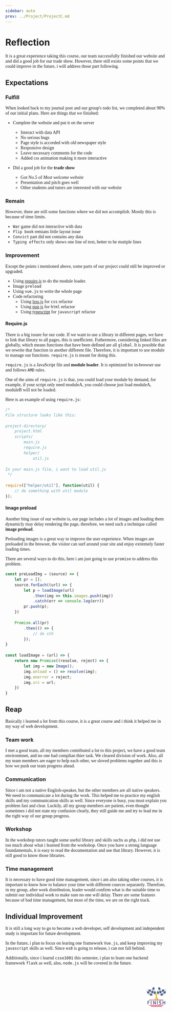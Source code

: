 ```yaml
---
sidebar: auto
prev: ../Project/ProjectC.md
---
```


<style>
    p, ul {
        font-family: "Georgia";
    }

</style>

# Reflection
It is a great experience taking this course, our team successfully finished our website and and did a good job for our trade show. However, there still exists some points that we could improve in the future, i will address those part following.

## Expectations

### Fulfill
When looked back to my journal post and our group's todo list, we completed about 90% of our initial plans. Here are things that we finished:

- Complete the website and put it on the server
    - Interact with data API
    - No serious bugs
    - Page style is accorded with old newspaper style
    - Responsive design
    - Leave necessary comments for the code
    - Added css animation making it more interactive

- Did a good job for the **trade show**
    - Got No.5 of *Most welcome website*
    - Presentation and pitch goes well
    - Other students and tutors are interested with our website

### Remain
However, there are still some functions where we did not accomplish. Mostly this is because of time limits.

- `War` game did not interactive with data
- `Flip book` remians little layout issue
- `Convict` part did not contains any data
- `Typing effects` only shows one line of text, better to be mutiple lines

### Improvement
Except the points i mentioned above, some parts of our project could still be improved or upgraded.

- Using [require.js](https://requirejs.org/) to do the module loader.
- Image `preload`
- Using `vue.js` to write the whole page
- Code refactoring
    - Using [less.js](http://lesscss.org/) for `css` refactor
    - Using [pug.js](https://pugjs.org/api/getting-started.html) for `html` refactor
    - Using [typescript](https://www.typescriptlang.org/) for `javascript` refactor

#### Require.js
There is a big issure for our code. If we want to use a library in different pages, we have to link that library to all pages, this is unefficient. Futhermore, considering linked files are globally, which means functions that have been defined are all `global`. It is possible that we rewrite that function in another different file. Therefore, it is important to use module to manage our functions. `require.js` is meant for doing this.

`require.js` is a JavaScript file and **module loader**. It is optimized for in-browser use and follows `AMD` rules.

One of the aims of `require.js` is that, you could load your module by demand, for example, if your script only need moduleA, you could choose just load moduleA, moduleB will not be loaded.

Here is an example of using `require.js`:

```js
/*
File structure looks like this:

project-directory/
    project.html
    scripts/
        main.js
        require.js
        helper/
            util.js

In your main.js file, i want to load util.js
 */

require(["helper/util"], function(util) {
    // do something with util module
});

```

#### Image preload
Another bing issue of our website is, our page includes a lot of images and loading them dynamicly may delay rendering the page, therefore, we need such a technique called **image preload**.

Preloading images is a great way to improve the user experience. When images are preloaded in the browser, the visitor can surf around your site and enjoy extremely faster loading times.

There are several ways to do this, here i am just going to use `promise` to address this problem.

```js
const preLoadImg = (source) => {
    let pr = [];
    source.forEach((url) => {
        let p = loadImage(url)
            .then(img => this.images.push(img))
            .catch(err => console.log(err))
        pr.push(p);
    })

    Promise.all(pr)
        .then(() => {
            // do sth
        });
}

const loadImage = (url) => {
    return new Promise((resolve, reject) => {
        let img = new Image();
        img.onload = () => resolve(img);
        img.onerror = reject;
        img.src = url;
    })
}
```

## Reap
Basically i learned a lot from this course, it is a great course and i think it helped me in my way of web development.

### Team work
I met a good team, all my members contributed a lot to this project, we have a good team environmnet, and no one had complian thier task. We cleared division of work. Also, all my team members are eager to help each other, we sloved problems together and this is how we push our team progress ahead.

### Communication
Since i am not a native English-speaker, but the other members are all native speakers. We need to communicate a lot during the work. This helped me to practice my english skills and my communication skills as well. Since everyone is busy, you must explain you problem fast and clear. Luckily, all my group members are patient, even thought sometimes i did not state my confusion clearly, they still guide me and try to lead me in the right way of our group progress.

### Workshop
In the workshop tutors taught some useful library and skills suchs as `php`, i did not use too much about what i learned from the workshop. Once you have a strong language foundamentals, it is easy to read the documentation and use that library. However, it is still good to know those libraries.

### Time management
It is necessary to have good time management, since i am also taking other courses, it is important to know how to balance your time with different cources separately. Therefore, in my group, after work distribution, leader would confirm what is the suitable time to submit our individual work to make sure no one will delay. There are some features because of bad time management, but most of the time, we are on the right track.

## Individual Improvement
It is still a long way to go to become a web developer, self development and independent study is important for future development.

In the future, i plan to focus on learing one framework `Vue.js`, and keep improving my `javascript` skills as well. Since `es8` is going to release, i can not fall behind.

Additionally, since i learnd `csse1001` this semester, i plan to learn one backend framework `flask` as well, also, `node.js` will be covered in the future.

<br>
<br>
<br>
<img src="../images/finish.png" style="float: right">
